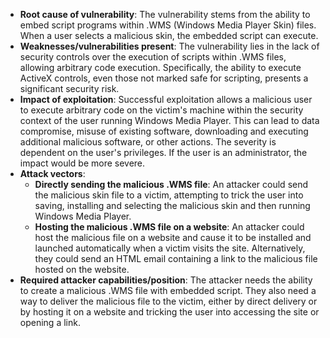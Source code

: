 - **Root cause of vulnerability**: The vulnerability stems from the ability to embed script programs within .WMS (Windows Media Player Skin) files. When a user selects a malicious skin, the embedded script can execute.
- **Weaknesses/vulnerabilities present**: The vulnerability lies in the lack of security controls over the execution of scripts within .WMS files, allowing arbitrary code execution. Specifically, the ability to execute ActiveX controls, even those not marked safe for scripting, presents a significant security risk.
- **Impact of exploitation**: Successful exploitation allows a malicious user to execute arbitrary code on the victim's machine within the security context of the user running Windows Media Player. This can lead to data compromise, misuse of existing software, downloading and executing additional malicious software, or other actions. The severity is dependent on the user's privileges. If the user is an administrator, the impact would be more severe.
- **Attack vectors**:
    - **Directly sending the malicious .WMS file**: An attacker could send the malicious skin file to a victim, attempting to trick the user into saving, installing and selecting the malicious skin and then running Windows Media Player.
    - **Hosting the malicious .WMS file on a website**: An attacker could host the malicious file on a website and cause it to be installed and launched automatically when a victim visits the site. Alternatively, they could send an HTML email containing a link to the malicious file hosted on the website.
- **Required attacker capabilities/position**: The attacker needs the ability to create a malicious .WMS file with embedded script. They also need a way to deliver the malicious file to the victim, either by direct delivery or by hosting it on a website and tricking the user into accessing the site or opening a link.
